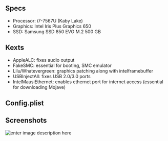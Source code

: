 ## Specs
 - Processor: i7-7567U (Kaby Lake)
 - Graphics: Intel Iris Plus Graphics 650
 - SSD: Samsung SSD 850 EVO M.2 500 GB

## Kexts
- AppleALC: fixes audio output
- FakeSMC: essential for booting, SMC emulator
- Lilu/Whatevergreen: graphics patching along with intelframebuffer
- USBInjectAll: fixes USB 2.0/3.0 ports
- IntelMausiEthernet: enables ethernet port for internet access (essential for downloading Mojave)

## Config.plist

## Screenshots
![enter image description here](https://i.imgur.com/NGOEPch.jpg)